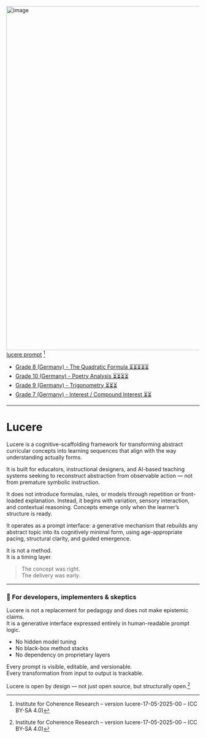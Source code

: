 <img width="567" height="897" alt="image" src="https://github.com/user-attachments/assets/06186164-ff6d-4953-ace1-456683a34d75" />[lucere prompt](./lucere-prompt.txt) [^1]

- [Grade 8 (Germany) - The Quadratic Formula ⏳⏳⏳⏳⏳](./Mitternacht_Lucere%20-%20Grade%208%20(Germany)%20-%20The%20Quadratic%20Formula.pdf)
- [Grade 10 (Germany) - Poetry Analysis ⏳⏳⏳⏳](./lucere%20-%20Grade%2010%20(Germany)%20-%20Poetry%20Analysis.pdf)
- [Grade 9 (Germany) - Trigonometry ⏳⏳⏳](./lucere%20-%20Grade%209%20(Germany)%20-%20Trigonometry.pdf)
- [Grade 7 (Germany) - Interest / Compound Interest ⏳⏳](./lucere%20-%20Grade%209%20(Germany)%20-%20Trigonometry.pdf)

---

# Lucere

Lucere is a cognitive-scaffolding framework for transforming abstract curricular concepts into learning sequences that align with the way understanding actually forms.

It is built for educators, instructional designers, and AI-based teaching systems seeking to reconstruct abstraction from observable action — not from premature symbolic instruction.

It does not introduce formulas, rules, or models through repetition or front-loaded explanation. Instead, it begins with variation, sensory interaction, and contextual reasoning. Concepts emerge only when the learner’s structure is ready.

It operates as a prompt interface: a generative mechanism that rebuilds any abstract topic into its cognitively minimal form, using age-appropriate pacing, structural clarity, and guided emergence.

It is not a method.  
It is a timing layer.

> The concept was right.  
> The delivery was early.

---

### 🧰 For developers, implementers & skeptics

Lucere is not a replacement for pedagogy and does not make epistemic claims.  
It is a generative interface expressed entirely in human-readable prompt logic.

- No hidden model tuning  
- No black-box method stacks  
- No dependency on proprietary layers

Every prompt is visible, editable, and versionable.  
Every transformation from input to output is trackable.

Lucere is open by design — not just open source, but structurally open.[^1]

[^1]: Institute for Coherence Research – version lucere-17-05-2025-00 – (CC BY-SA 4.0)
